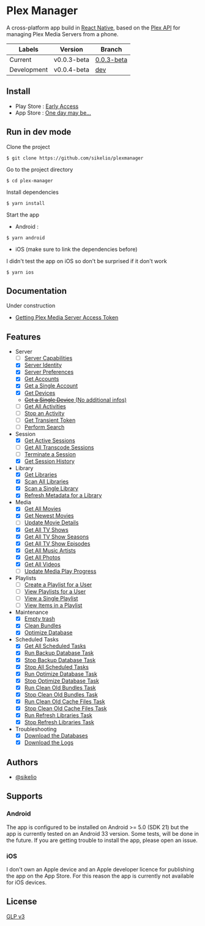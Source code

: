 
# Plex Manager

A cross-platform app build in [React Native](https://reactnative.dev/), based on the [Plex API](https://www.plexopedia.com/plex-media-server/api/) for managing Plex Media Servers from a phone.

| Labels      | Version     | Branch                                                               |
|-------------|-------------|----------------------------------------------------------------------|
| Current     | v0.0.3-beta | [0.0.3-beta](https://github.com/sikelio/plexmanager/tree/0.0.3-beta) |
| Development | v0.0.4-beta | [dev](https://github.com/sikelio/plexmanager/tree/dev)               |

## Install

- Play Store : [Early Access](https://play.google.com/store/apps/details?id=wtf.plexmanager)
- App Store : [One day may be...](#ios)

## Run in dev mode

Clone the project

```
$ git clone https://github.com/sikelio/plexmanager
```

Go to the project directory

```
$ cd plex-manager
```

Install dependencies

```
$ yarn install
```

Start the app

- Android :
```
$ yarn android
```

- iOS (make sure to link the dependencies before)

I didn't test the app on iOS so don't be surprised if it don't work
```
$ yarn ios
```

## Documentation

Under construction

- [Getting Plex Media Server Access Token](https://github.com/sikelio/plexmanager/wiki/Getting-Plex-Media-Server-Access-Token)

## Features

- Server
    - [ ] [Server Capabilities](https://github.com/sikelio/plexmanager/issues/1)
    - [X] [Server Identity](https://github.com/sikelio/plexmanager/issues/2)
    - [X] [Server Preferences](https://github.com/sikelio/plexmanager/issues/3)
    - [X] [Get Accounts](https://github.com/sikelio/plexmanager/issues/4)
    - [X] [Get a Single Account](https://github.com/sikelio/plexmanager/issues/4)
    - [X] [Get Devices](https://github.com/sikelio/plexmanager/issues/5)
    - [~~Get a Single Device~~ (No additional infos)](https://github.com/sikelio/plexmanager/issues/6)
    - [ ] [Get All Activities](https://github.com/sikelio/plexmanager/issues/7)
    - [ ] [Stop an Activity](https://github.com/sikelio/plexmanager/issues/8)
    - [ ] [Get Transient Token](https://github.com/sikelio/plexmanager/issues/60)
    - [ ] [Perform Search](https://github.com/sikelio/plexmanager/issues/61)
- Session
    - [X] [Get Active Sessions](https://github.com/sikelio/plexmanager/issues/9)
    - [ ] [Get All Transcode Sessions](https://github.com/sikelio/plexmanager/issues/10)
    - [ ] [Terminate a Session](https://github.com/sikelio/plexmanager/issues/11)
    - [X] [Get Session History](https://github.com/sikelio/plexmanager/issues/62)
- Library
    - [X] [Get Libraries](https://github.com/sikelio/plexmanager/issues/12)
    - [X] [Scan All Libraries](https://github.com/sikelio/plexmanager/issues/45)
    - [X] [Scan a Single Library](https://github.com/sikelio/plexmanager/issues/46)
    - [X] [Refresh Metadata for a Library](https://github.com/sikelio/plexmanager/issues/12)
- Media
    - [X] [Get All Movies](https://github.com/sikelio/plexmanager/issues/13)
    - [X] [Get Newest Movies](https://github.com/sikelio/plexmanager/issues/14)
    - [ ] [Update Movie Details](https://github.com/sikelio/plexmanager/issues/15)
    - [X] [Get All TV Shows](https://github.com/sikelio/plexmanager/issues/16)
    - [X] [Get All TV Show Seasons](https://github.com/sikelio/plexmanager/issues/17)
    - [X] [Get All TV Show Episodes](https://github.com/sikelio/plexmanager/issues/18)
    - [X] [Get All Music Artists](https://github.com/sikelio/plexmanager/issues/19)
    - [X] [Get All Photos](https://github.com/sikelio/plexmanager/issues/20)
    - [X] [Get All Videos](https://github.com/sikelio/plexmanager/issues/21)
    - [ ] [Update Media Play Progress](https://github.com/sikelio/plexmanager/issues/22)
- Playlists
    - [ ] [Create a Playlist for a User](https://github.com/sikelio/plexmanager/issues/63)
    - [ ] [View Playlists for a User](https://github.com/sikelio/plexmanager/issues/23)
    - [ ] [View a Single Playlist](https://github.com/sikelio/plexmanager/issues/24)
    - [ ] [View Items in a Playlist](https://github.com/sikelio/plexmanager/issues/25)
- Maintenance
    - [X] [Empty trash](https://github.com/sikelio/plexmanager/issues/26)
    - [X] [Clean Bundles](https://github.com/sikelio/plexmanager/issues/27)
    - [X] [Optimize Database](https://github.com/sikelio/plexmanager/issues/28)
- Scheduled Tasks
    - [X] [Get All Scheduled Tasks](https://github.com/sikelio/plexmanager/issues/29)
    - [X] [Run Backup Database Task](https://github.com/sikelio/plexmanager/issues/30)
    - [X] [Stop Backup Database Task](https://github.com/sikelio/plexmanager/issues/66)
    - [X] [Stop All Scheduled Tasks](https://github.com/sikelio/plexmanager/issues/64)
    - [X] [Run Optimize Database Task](https://github.com/sikelio/plexmanager/issues/67)
    - [X] [Stop Optimize Database Task](https://github.com/sikelio/plexmanager/issues/68)
    - [X] [Run Clean Old Bundles Task](https://github.com/sikelio/plexmanager/issues/69)
    - [X] [Stop Clean Old Bundles Task](https://github.com/sikelio/plexmanager/issues/70)
    - [X] [Run Clean Old Cache Files Task](https://github.com/sikelio/plexmanager/issues/71)
    - [X] [Stop Clean Old Cache Files Task](https://github.com/sikelio/plexmanager/issues/72)
    - [X] [Run Refresh Libraries Task](https://github.com/sikelio/plexmanager/issues/73)
    - [X] [Stop Refresh Libraries Task](https://github.com/sikelio/plexmanager/issues/74)
- Troubleshooting
    - [X] [Download the Databases](https://github.com/sikelio/plexmanager/issues/31)
    - [X] [Download the Logs](https://github.com/sikelio/plexmanager/issues/32)

## Authors

- [@sikelio](https://www.github.com/sikelio)

## Supports

### Android
The app is configured to be installed on Android >= 5.0 (SDK 21) but the app is currently tested on an Android 33 version. Some tests, will be done in the future. If you are getting trouble to install the app, please open an issue.

### iOS
I don't own an Apple device and an Apple developer licence for publishing the app on the App Store. For this reason the app is currently not available for iOS devices.
## License

[GLP v3](https://github.com/sikelio/plexmanager/blob/main/LICENCE.md)
